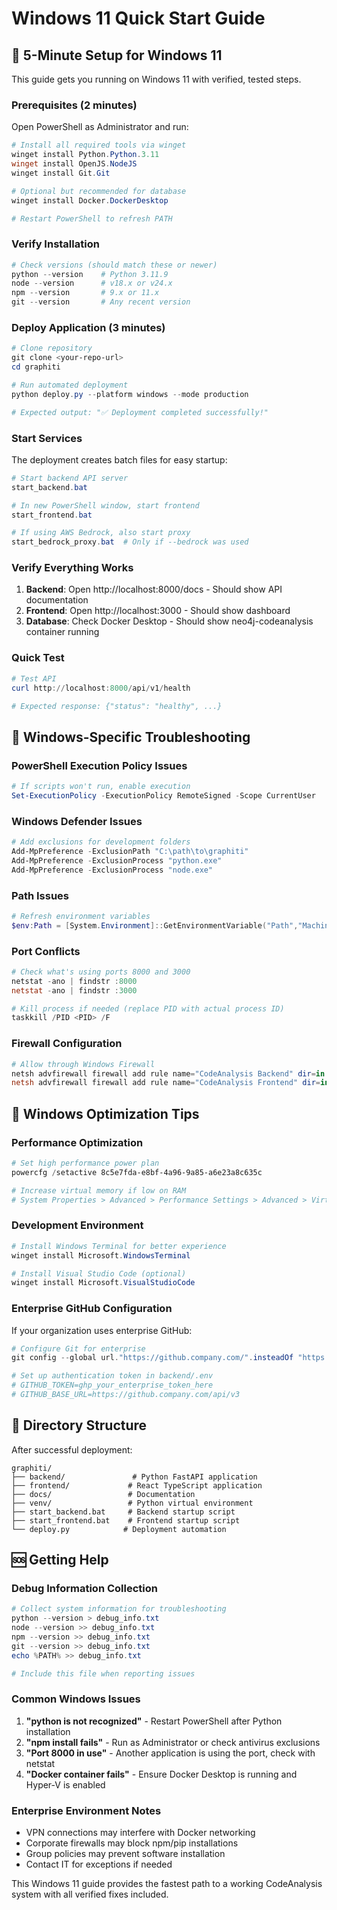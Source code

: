 # Windows 11 Quick Start Guide

## 🚀 5-Minute Setup for Windows 11

This guide gets you running on Windows 11 with verified, tested steps.

### Prerequisites (2 minutes)

Open PowerShell as Administrator and run:

```powershell
# Install all required tools via winget
winget install Python.Python.3.11
winget install OpenJS.NodeJS  
winget install Git.Git

# Optional but recommended for database
winget install Docker.DockerDesktop

# Restart PowerShell to refresh PATH
```

### Verify Installation

```powershell
# Check versions (should match these or newer)
python --version    # Python 3.11.9
node --version      # v18.x or v24.x  
npm --version       # 9.x or 11.x
git --version       # Any recent version
```

### Deploy Application (3 minutes)

```powershell
# Clone repository
git clone <your-repo-url>
cd graphiti

# Run automated deployment
python deploy.py --platform windows --mode production

# Expected output: "✅ Deployment completed successfully!"
```

### Start Services

The deployment creates batch files for easy startup:

```powershell
# Start backend API server
start_backend.bat

# In new PowerShell window, start frontend
start_frontend.bat

# If using AWS Bedrock, also start proxy
start_bedrock_proxy.bat  # Only if --bedrock was used
```

### Verify Everything Works

1. **Backend**: Open http://localhost:8000/docs - Should show API documentation
2. **Frontend**: Open http://localhost:3000 - Should show dashboard
3. **Database**: Check Docker Desktop - Should show neo4j-codeanalysis container running

### Quick Test

```powershell
# Test API
curl http://localhost:8000/api/v1/health

# Expected response: {"status": "healthy", ...}
```

## 🐛 Windows-Specific Troubleshooting

### PowerShell Execution Policy Issues

```powershell
# If scripts won't run, enable execution
Set-ExecutionPolicy -ExecutionPolicy RemoteSigned -Scope CurrentUser
```

### Windows Defender Issues

```powershell
# Add exclusions for development folders
Add-MpPreference -ExclusionPath "C:\path\to\graphiti"
Add-MpPreference -ExclusionProcess "python.exe"
Add-MpPreference -ExclusionProcess "node.exe"
```

### Path Issues

```powershell
# Refresh environment variables
$env:Path = [System.Environment]::GetEnvironmentVariable("Path","Machine") + ";" + [System.Environment]::GetEnvironmentVariable("Path","User")
```

### Port Conflicts

```powershell
# Check what's using ports 8000 and 3000
netstat -ano | findstr :8000
netstat -ano | findstr :3000

# Kill process if needed (replace PID with actual process ID)
taskkill /PID <PID> /F
```

### Firewall Configuration

```powershell
# Allow through Windows Firewall
netsh advfirewall firewall add rule name="CodeAnalysis Backend" dir=in action=allow protocol=TCP localport=8000
netsh advfirewall firewall add rule name="CodeAnalysis Frontend" dir=in action=allow protocol=TCP localport=3000
```

## 🔧 Windows Optimization Tips

### Performance Optimization

```powershell
# Set high performance power plan
powercfg /setactive 8c5e7fda-e8bf-4a96-9a85-a6e23a8c635c

# Increase virtual memory if low on RAM
# System Properties > Advanced > Performance Settings > Advanced > Virtual Memory
```

### Development Environment

```powershell
# Install Windows Terminal for better experience
winget install Microsoft.WindowsTerminal

# Install Visual Studio Code (optional)
winget install Microsoft.VisualStudioCode
```

### Enterprise GitHub Configuration

If your organization uses enterprise GitHub:

```powershell
# Configure Git for enterprise
git config --global url."https://github.company.com/".insteadOf "https://github.com/"

# Set up authentication token in backend/.env
# GITHUB_TOKEN=ghp_your_enterprise_token_here
# GITHUB_BASE_URL=https://github.company.com/api/v3
```

## 📁 Directory Structure

After successful deployment:

```
graphiti/
├── backend/               # Python FastAPI application
├── frontend/             # React TypeScript application  
├── docs/                 # Documentation
├── venv/                 # Python virtual environment
├── start_backend.bat     # Backend startup script
├── start_frontend.bat    # Frontend startup script
└── deploy.py            # Deployment automation
```

## 🆘 Getting Help

### Debug Information Collection

```powershell
# Collect system information for troubleshooting
python --version > debug_info.txt
node --version >> debug_info.txt  
npm --version >> debug_info.txt
git --version >> debug_info.txt
echo %PATH% >> debug_info.txt

# Include this file when reporting issues
```

### Common Windows Issues

1. **"python is not recognized"** - Restart PowerShell after Python installation
2. **"npm install fails"** - Run as Administrator or check antivirus exclusions  
3. **"Port 8000 in use"** - Another application is using the port, check with netstat
4. **"Docker container fails"** - Ensure Docker Desktop is running and Hyper-V is enabled

### Enterprise Environment Notes

- VPN connections may interfere with Docker networking
- Corporate firewalls may block npm/pip installations
- Group policies may prevent software installation
- Contact IT for exceptions if needed

This Windows 11 guide provides the fastest path to a working CodeAnalysis system with all verified fixes included.